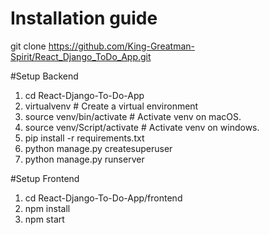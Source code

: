 # Installation guide

git clone https://github.com/King-Greatman-Spirit/React_Django_ToDo_App.git

#Setup Backend
1. cd React-Django-To-Do-App
2. virtualvenv # Create a virtual environment
3. source venv/bin/activate # Activate venv on macOS.
4. source venv/Script/activate # Activate venv on windows.
5. pip install -r requirements.txt
6. python manage.py createsuperuser
7. python manage.py runserver

#Setup Frontend

1. cd React-Django-To-Do-App/frontend
2. npm install
3. npm start
